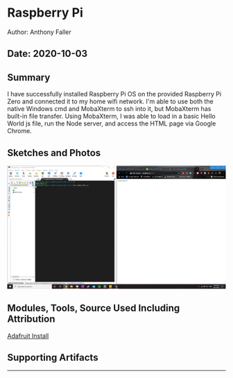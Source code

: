 #  Raspberry Pi

Author: Anthony Faller

Date: 2020-10-03
-----

## Summary
I have successfully installed Raspberry Pi OS on the provided Raspberry Pi Zero and connected it to my home wifi network. I'm able to use both the native Windows cmd and MobaXterm to ssh into it, but MobaXterm has built-in file transfer. Using MobaXterm, I was able to load in a basic Hello World js file, run the Node server, and access the HTML page via Google Chrome.

## Sketches and Photos
<center><img src="./images/Skill18_HelloWorld.png"/></center>  

## Modules, Tools, Source Used Including Attribution
[Adafruit Install](https://learn.adafruit.com/raspberry-pi-zero-creation)

## Supporting Artifacts


-----
